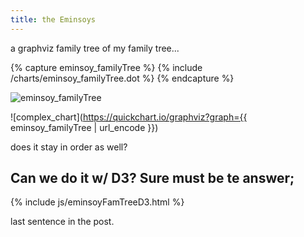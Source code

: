 ```yaml
---
title: the Eminsoys
---
```

a graphviz family tree of my family tree...

{% capture eminsoy_familyTree %}
{% include /charts/eminsoy_familyTree.dot %}
{% endcapture %}

<img id="eminsoy_familyTree" alt="eminsoy_familyTree" src="https://quickchart.io/graphviz?graph={{ eminsoy_familyTree | url_encode }}">

![complex_chart](https://quickchart.io/graphviz?graph={{ eminsoy_familyTree | url_encode }})

<div id="eminsoy_familyTreeDiv" style="text-align: center;"></div>

<!--this method uses the d3-graphviz library
-->
<script type="text/javascript">
d3.select("#eminsoy_familyTreeDiv").graphviz().renderDot('{{- eminsoy_familyTree | remove:" " | strip_newlines -}}');
</script>

does it stay in order as well?

## Can we do it w/ D3? Sure must be te answer;

{% include js/eminsoyFamTreeD3.html %}

last sentence in the post.

